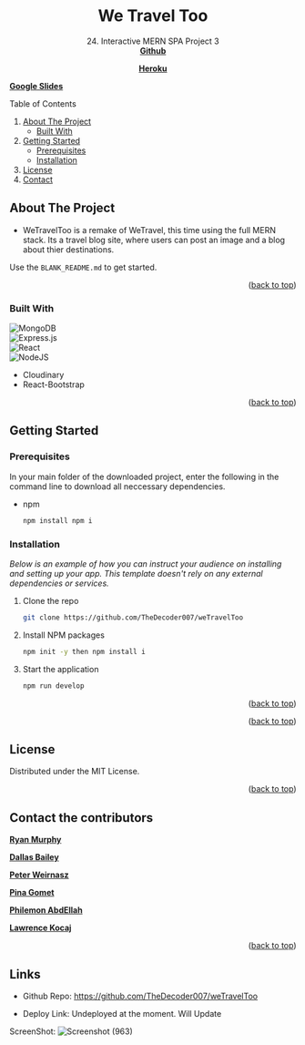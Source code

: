 <div id="top"></div>
<div align="center">
 
  <h1 align="center">We Travel Too</h1>

  <p align="center">
    24. Interactive MERN SPA Project 3
    <br />
    <a href="https://github.com/TheDecoder007/weTravelToo"><strong>Github</strong></a>
  </p>
    <a href="https://github.com/othneildrew/Best-README-Template"><strong>Heroku</strong></a>
  </p>
</div>

<a href="https://docs.google.com/presentation/d/14cvW3UxNp38X0EqmcmSzbEp1ul1wJHN7K1N5rhPtNpM/edit#slide=id.p"><strong>Google Slides</strong></a>


<!-- TABLE OF CONTENTS -->

<summary>Table of Contents</summary>
  <ol>
    <li>
    <a href="#about-the-project">About The Project</a>
      <ul>
<li>
    <a href="#built-with">Built With</a></li>
      </ul>
    </li>
    <li>
    <a href="#getting-started">Getting Started</a>
      <ul>
<li>
    <a href="#prerequisites">Prerequisites</a></li>
<li>
    <a href="#installation">Installation</a></li>
      </ul>
    </li>
<li>
    <a href="#license">License</a></li>
<li>
    <a href="#contact">Contact</a></li>
  </ol>




<!-- ABOUT THE PROJECT -->
## About The Project

* WeTravelToo is a remake of WeTravel, this time using the full MERN stack. Its a travel blog site, where users can post an image and a blog about thier destinations. 


Use the `BLANK_README.md` to get started.

<p align="right">(<a href="#top">back to top</a>)</p>

### Built With

![MongoDB](https://img.shields.io/badge/MongoDB-%234ea94b.svg?style=for-the-badge&logo=mongodb&logoColor=white)
<br>
![Express.js](https://img.shields.io/badge/express.js-%23404d59.svg?style=for-the-badge&logo=express&logoColor=%2361DAFB)
<br>
![React](https://img.shields.io/badge/react-%2320232a.svg?style=for-the-badge&logo=react&logoColor=%2361DAFB)
<br>
![NodeJS](https://img.shields.io/badge/node.js-6DA55F?style=for-the-badge&logo=node.js&logoColor=white)

* Cloudinary
* React-Bootstrap

<p align="right">(<a href="#top">back to top</a>)</p>

<!-- GETTING STARTED -->
## Getting Started

### Prerequisites

In your main folder of the downloaded project, enter the following in the command line to download all neccessary dependencies.
* npm
  ```sh
  npm install npm i
  ```

### Installation

_Below is an example of how you can instruct your audience on installing and setting up your app. This template doesn't rely on any external dependencies or services._

1. Clone the repo
   ```sh
   git clone https://github.com/TheDecoder007/weTravelToo
   ```
2. Install NPM packages
   ```sh
   npm init -y then npm install i
   ```
3. Start the application
   ```js
   npm run develop
   ```

<p align="right">(<a href="#top">back to top</a>)</p>


<p align="right">(<a href="#top">back to top</a>)</p>


<!-- LICENSE -->
## License

Distributed under the MIT License.

<p align="right">(<a href="#top">back to top</a>)</p>

<!-- CONTACT -->
## Contact the contributors

<a href="https://github.com/TheDecoder007"><strong>Ryan Murphy</strong></a>

<a href="https://github.com/dallas1a"><strong>Dallas Bailey</strong></a>

<a href="https://github.com/PWiernasz"><strong>Peter Weirnasz</strong></a>

<a href="https://github.com/pgomet"><strong>Pina Gomet</strong></a>

<a href="https://github.com/PhilemonKirlles"><strong>Philemon AbdEllah</strong></a>

<a href="https://github.com/LKocaj"><strong>Lawrence Kocaj</strong></a>

<p align="right">(<a href="#top">back to top</a>)</p>


## Links

* Github Repo: https://github.com/TheDecoder007/weTravelToo

* Deploy Link: Undeployed at the moment. Will Update

ScreenShot: ![Screenshot (963)](https://user-images.githubusercontent.com/101135574/188277257-42ef80e5-fb75-44fa-9d14-408213010596.png)
